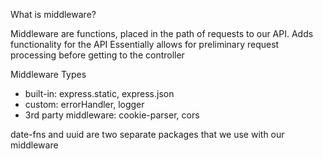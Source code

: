 What is middleware?

Middleware are functions, placed in the path of requests to our API. 
Adds functionality for the API
Essentially allows for preliminary request processing before getting to the controller

Middleware Types
- built-in: express.static, express.json
- custom: errorHandler, logger
- 3rd party middleware: cookie-parser, cors

date-fns and uuid are two separate packages that we use with our middleware
